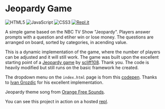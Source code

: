  # Jeopardy Game
 ![HTML5](https://img.shields.io/badge/html5-%23E34F26.svg?style=for-the-badge&logo=html5&logoColor=white)
 ![JavaScript](https://img.shields.io/badge/javascript-%23323330.svg?style=for-the-badge&logo=javascript&logoColor=%23F7DF1E)
 ![CSS3](https://img.shields.io/badge/css3-%231572B6.svg?style=for-the-badge&logo=css3&logoColor=white)
 [![Repl.it](https://img.shields.io/badge/Repl.it-%230D101E.svg?style=for-the-badge&logo=replit&logoColor=white)](https://jeopardygame.troop129.repl.co/)

 
 A simple game based on the NBC TV Show "Jeopardy". Players answer prompts with a question and etiher win or lose money. The questions are arranged on board, sorted by categories, in acending value.

This is a dynamic implementation of the game, where the number of players can be adjusted and it will still work. The game was built upon the excellent starting point of a [Jeopardy game](https://github.com/scliff108/Jeopardy) by [scliff108](https://github.com/scliff108/). Thank you. The code is heavily modified but still runs on the basic framework he created.

The dropdown menu on the `index.html` page is from this [codepen](https://codepen.io/ig_design/pen/MWKVrNR). Thanks to [Ivan Grozdic](https://codepen.io/ig_design) for his excellent implementation.

Jeopardy theme song from [Orange Free Sounds](https://orangefreesounds.com/jeopardy-theme-song/).

You can see this project in action on a hosted [repl](https://jeopardygame.troop129.repl.co/).

